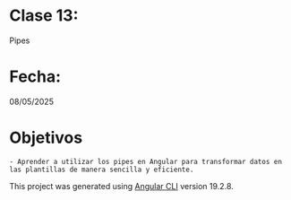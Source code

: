 # Clase 13: 
Pipes

# Fecha: 
08/05/2025

# Objetivos
    - Aprender a utilizar los pipes en Angular para transformar datos en las plantillas de manera sencilla y eficiente.


This project was generated using [Angular CLI](https://github.com/angular/angular-cli) version 19.2.8.

